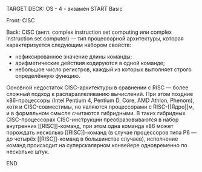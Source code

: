 TARGET DECK: OS - 4 - экзамен
START
Basic

Front: CISC

Back: CISC (англ. complex instruction set computing или complex instruction set computer) — тип процессорной архитектуры, которая характеризуется следующим набором свойств:
- нефиксированное значение длины команды;
- арифметические действия кодируются в одной команде;
- небольшое число регистров, каждый из которых выполняет строго определённую функцию. 

Основной недостаток CISC-архитектуры в сравнении с RISC — более сложный подход к распараллеливанию вычислений.
При этом поздние х86-процессоры (Intel Pentium 4, Pentium D, Core, AMD Athlon, Phenom), хотя и CISC-совместимы, но являются процессорами с RISC-[[Ядро]]м, и в формальном смысле считаются гибридными. 
В таких гибридных CISC-процессорах CISC-инструкции преобразовываются в набор внутренних [[RISC]]-команд, при этом одна команда x86 может порождать несколько [[RISC]]-команд (в случае процессоров типа P6 — до четырёх [[RISC]]-команд в большинстве случаев), исполнение команд происходит на суперскалярном конвейере одновременно по несколько штук.
<!--ID: 1663488760688-->
END 